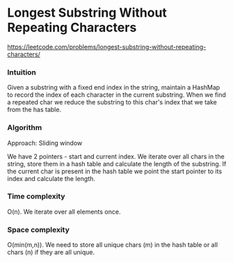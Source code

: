 # Longest Substring Without Repeating Characters

https://leetcode.com/problems/longest-substring-without-repeating-characters/

### Intuition
Given a substring with a fixed end index in the string, maintain a HashMap to record the index of each character in the current substring. When we find a repeated char we reduce the substring to this char's index that we take from the has table.

### Algorithm
Approach: Sliding window

We have 2 pointers - start and current index. We iterate over all chars in the string, store them in a hash table and calculate the length of the substring. If the current char is present in the hash table we point the start pointer to its index and calculate the length.

### Time complexity
O(n). We iterate over all elements once.

### Space complexity 
O(min(m,n)). We need to store all unique chars (m) in the hash table or all chars (n) if they are all unique. 

